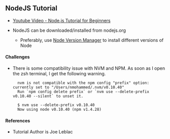 ## NodeJS Tutorial

- [Youtube Video - Node.js Tutorial for Beginners](https://www.youtube.com/watch?v=YozRK2kv4r0)

- NodeJS can be downloaded/installed from nodejs.org
    - Preferably, use [Node Version Manager](https://github.com/creationix/nvm) to install different versions of Node


#### Challenges
- There is some compatibility issue with NVM and NPM. As soon as I open the zsh terminal, I get the following warning.
		
		nvm is not compatible with the npm config "prefix" option: currently set to "/Users/nmohammed/.nvm/v0.10.40"  
		Run `npm config delete prefix` or `nvm use --delete-prefix v0.10.40 --silent` to unset it.
		
		$ nvm use --delete-prefix v0.10.40
		Now using node v0.10.40 (npm v1.4.28)

#### References
- Tutorial Author is Joe Leblac